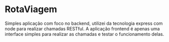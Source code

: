 # RotaViagem
Simples aplicação com foco no backend, utilizei da tecnologia express com node para realizar chamadas RESTful.
A aplicação frontend é apenas uma interface simples para realizar as chamadas e testar o funcionamento delas.
